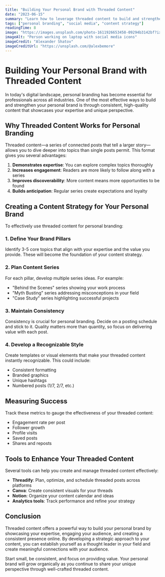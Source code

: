 ```yaml
---
title: "Building Your Personal Brand with Threaded Content"
date: "2023-06-15"
summary: "Learn how to leverage threaded content to build and strengthen your personal brand on social media platforms."
tags: ["personal branding", "social media", "content strategy"]
readingTime: 8
image: "https://images.unsplash.com/photo-1611926653458-09294b3142bf?ixlib=rb-4.0.3&auto=format&fit=crop&w=1200&q=80"
imageAlt: "Person working on laptop with social media icons"
imageCredit: "Alexander Shatov"
imageCreditUrl: "https://unsplash.com/@alexbemore"
---
```


# Building Your Personal Brand with Threaded Content

In today's digital landscape, personal branding has become essential for professionals across all industries. One of the most effective ways to build and strengthen your personal brand is through consistent, high-quality content that showcases your expertise and unique perspective.

## Why Threaded Content Works for Personal Branding

Threaded content—a series of connected posts that tell a larger story—allows you to dive deeper into topics than single posts permit. This format gives you several advantages:

1. **Demonstrates expertise**: You can explore complex topics thoroughly
2. **Increases engagement**: Readers are more likely to follow along with a series
3. **Improves discoverability**: More content means more opportunities to be found
4. **Builds anticipation**: Regular series create expectations and loyalty

## Creating a Content Strategy for Your Personal Brand

To effectively use threaded content for personal branding:

### 1. Define Your Brand Pillars

Identify 3-5 core topics that align with your expertise and the value you provide. These will become the foundation of your content strategy.

### 2. Plan Content Series

For each pillar, develop multiple series ideas. For example:

- "Behind the Scenes" series showing your work process
- "Myth Busting" series addressing misconceptions in your field
- "Case Study" series highlighting successful projects

### 3. Maintain Consistency

Consistency is crucial for personal branding. Decide on a posting schedule and stick to it. Quality matters more than quantity, so focus on delivering value with each post.

### 4. Develop a Recognizable Style

Create templates or visual elements that make your threaded content instantly recognizable. This could include:

- Consistent formatting
- Branded graphics
- Unique hashtags
- Numbered posts (1/7, 2/7, etc.)

## Measuring Success

Track these metrics to gauge the effectiveness of your threaded content:

- Engagement rate per post
- Follower growth
- Profile visits
- Saved posts
- Shares and reposts

## Tools to Enhance Your Threaded Content

Several tools can help you create and manage threaded content effectively:

- **Threadify**: Plan, optimize, and schedule threaded posts across platforms
- **Canva**: Create consistent visuals for your threads
- **Notion**: Organize your content calendar and ideas
- **Analytics tools**: Track performance and refine your strategy

## Conclusion

Threaded content offers a powerful way to build your personal brand by showcasing your expertise, engaging your audience, and creating a consistent presence online. By developing a strategic approach to your content, you can establish yourself as a thought leader in your field and create meaningful connections with your audience.

Start small, be consistent, and focus on providing value. Your personal brand will grow organically as you continue to share your unique perspective through well-crafted threaded content.
